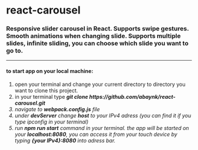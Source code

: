 # react-carousel
<h3>Responsive slider carousel in React. Supports swipe gestures. Smooth animations when changing slide. Supports multiple slides, infinite sliding, you can choose which slide you want to go to.</h3>
<hr>
<h4>to start app on your local machine:</h4> 
<ol>
  <li>
  open your terminal and change your current directory to directory you want to clone this project.
  </li>
  <li>
  in your terminal type <b><em>git clone https://github.com/abaynk/react-carousel.git</b>
  </li>
  <li>
  navigate to <b>webpack.config.js</b> file
  </li>
  <li>
  under <b>devServer</b> change <b>host</b> to your IPv4 adress (you can find it if you type ipconfig in your terminal)
  </li>
  <li>
  run <b>npm run start</b> command in your terminal. the app will be started on your <b>localhost:8080</b>, you can access it from your touch device by typing <b>{your IPv4}:8080</b> into adress bar.
  </li>
</ol>
